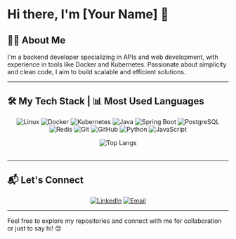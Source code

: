 # Hi there, I'm [Your Name] 👋

## 👨‍💻 About Me
I'm a backend developer specializing in APIs and web development, with experience in tools like Docker and Kubernetes. Passionate about simplicity and clean code, I aim to build scalable and efficient solutions.

---

## 🛠️ My Tech Stack | 📊 Most Used Languages
<table style="border: none;">
<tr style="border: none;">
<div aling-itens="center">
<div align="center" width="50%" style="border: none;">

![Linux](https://img.shields.io/badge/Linux-%23FCC624.svg?style=flat&logo=linux&logoColor=black) ![Docker](https://img.shields.io/badge/Docker-%232496ED.svg?style=flat&logo=docker&logoColor=white) ![Kubernetes](https://img.shields.io/badge/Kubernetes-%23326CE5.svg?style=flat&logo=kubernetes&logoColor=white) ![Java](https://img.shields.io/badge/Java-%23ED8B00.svg?style=flat&logo=java&logoColor=white) ![Spring Boot](https://img.shields.io/badge/Spring_Boot-%236DB33F.svg?style=flat&logo=spring-boot&logoColor=white) ![PostgreSQL](https://img.shields.io/badge/PostgreSQL-%23336791.svg?style=flat&logo=postgresql&logoColor=white) ![Redis](https://img.shields.io/badge/Redis-%23DC382D.svg?style=flat&logo=redis&logoColor=white) ![Git](https://img.shields.io/badge/Git-%23F05033.svg?style=flat&logo=git&logoColor=white) ![GitHub](https://img.shields.io/badge/GitHub-%23181717.svg?style=flat&logo=github&logoColor=white) ![Python](https://img.shields.io/badge/Python-%233776AB.svg?style=flat&logo=python&logoColor=white) ![JavaScript](https://img.shields.io/badge/JavaScript-%23F7DF1E.svg?style=flat&logo=javascript&logoColor=black)

</div>
<div align="center" width="50%" style="border: none;">

![Top Langs](https://github-readme-stats.vercel.app/api/top-langs/?username=yourusername&layout=compact&theme=radical)

</div>
</div>
</tr>
</table>

---

## 📬 Let's Connect
<div align="center">

[![LinkedIn](https://img.shields.io/badge/LinkedIn-0077B5.svg?style=flat&logo=linkedin&logoColor=white)](https://www.linkedin.com/in/yourusername) [![Email](https://img.shields.io/badge/Email-D14836.svg?style=flat&logo=gmail&logoColor=white)](mailto:youremail@example.com)

</div>

---

Feel free to explore my repositories and connect with me for collaboration or just to say hi! 😊
